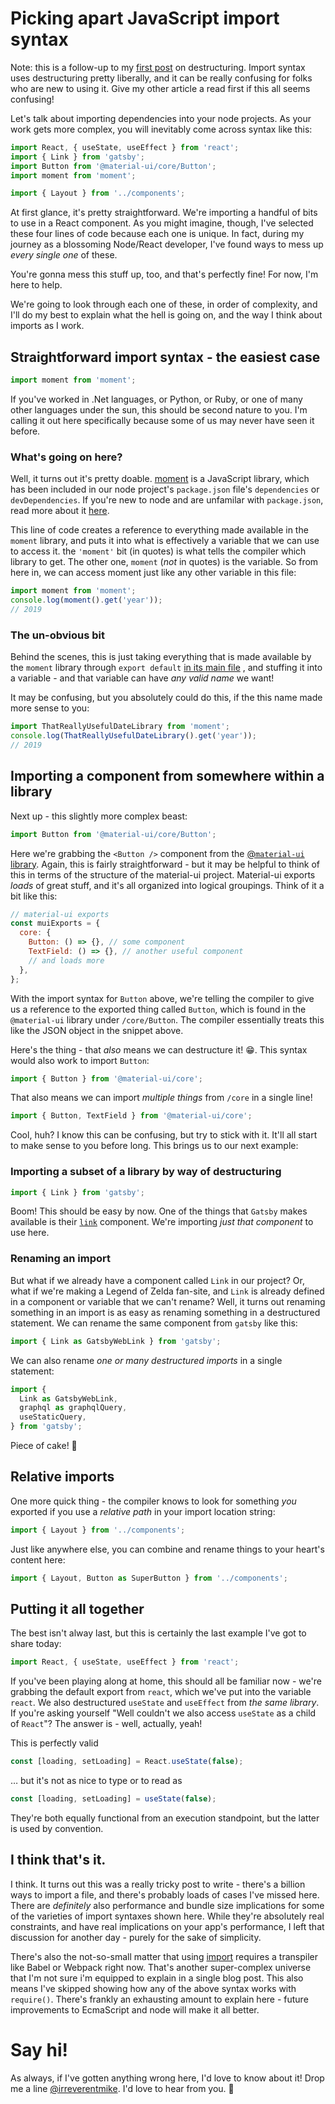 # Picking apart JavaScript import syntax

Note: this is a follow-up to my [first post](https://mikebifulco.com/deconfusing-javascript-destructuring-syntax) on destructuring. Import syntax uses destructuring pretty liberally, and it can be really confusing for folks who are new to using it. Give my other article a read first if this all seems confusing!

Let's talk about importing dependencies into your node projects. As your work gets more complex, you will inevitably come across syntax like this:

```javascript
import React, { useState, useEffect } from 'react';
import { Link } from 'gatsby';
import Button from '@material-ui/core/Button';
import moment from 'moment';

import { Layout } from '../components';
```

At first glance, it's pretty straightforward. We're importing a handful of bits to use in a React component. As you might imagine, though, I've selected these four lines of code because each one is unique. In fact, during my journey as a blossoming Node/React developer, I've found ways to mess up _every single one_ of these.

You're gonna mess this stuff up, too, and that's perfectly fine! For now, I'm here to help.

We're going to look through each one of these, in order of complexity, and I'll do my best to explain what the hell is going on, and the way I think about imports as I work.

## Straightforward import syntax - the easiest case

```javascript
import moment from 'moment';
```

If you've worked in .Net languages, or Python, or Ruby, or one of many other languages under the sun, this should be second nature to you. I'm calling it out here specifically because some of us may never have seen it before.

### What's going on here?

Well, it turns out it's pretty doable. [moment](https://www.npmjs.com/package/moment) is a JavaScript library, which has been included in our node project's `package.json` file's `dependencies` or `devDependencies`. If you're new to node and are unfamilar with `package.json`, read more about it [here](https://nodesource.com/blog/the-basics-of-package-json-in-node-js-and-npm/).

This line of code creates a reference to everything made available in the `moment` library, and puts it into what is effectively a variable that we can use to access it. the `'moment'` bit (in quotes) is what tells the compiler which library to get. The other one, `moment` (_not_ in quotes) is the variable. So from here in, we can access moment just like any other variable in this file:

```javascript
import moment from 'moment';
console.log(moment().get('year'));
// 2019
```

### The un-obvious bit

Behind the scenes, this is just taking everything that is made available by the `moment` library through `export default` [in its main file](https://github.com/moment/moment/blob/develop/src/moment.js#L95) , and stuffing it into a variable - and that variable can have _any valid name_ we want!

It may be confusing, but you absolutely could do this, if the this name made more sense to you:

```javascript
import ThatReallyUsefulDateLibrary from 'moment';
console.log(ThatReallyUsefulDateLibrary().get('year'));
// 2019
```

## Importing a component from somewhere within a library

Next up - this slightly more complex beast:

```javascript
import Button from '@material-ui/core/Button';
```

Here we're grabbing the `<Button />` component from the [@`material-ui` library](<[https://material-ui.com](https://material-ui.com/)>). Again, this is fairly straightforward - but it may be helpful to think of this in terms of the structure of the material-ui project. Material-ui exports _loads_ of great stuff, and it's all organized into logical groupings. Think of it a bit like this:

```javascript
// material-ui exports
const muiExports = {
  core: {
    Button: () => {}, // some component
    TextField: () => {}, // another useful component
    // and loads more
  },
};
```

With the import syntax for `Button` above, we're telling the compiler to give us a reference to the exported thing called `Button`, which is found in the `@material-ui` library under `/core/Button`. The compiler essentially treats this like the JSON object in the snippet above.

Here's the thing - that _also_ means we can destructure it! 😁. This syntax would also work to import `Button`:

```javascript
import { Button } from '@material-ui/core';
```

That also means we can import _multiple things_ from `/core` in a single line!

```javascript
import { Button, TextField } from '@material-ui/core';
```

Cool, huh? I know this can be confusing, but try to stick with it. It'll all start to make sense to you before long. This brings us to our next example:

### Importing a subset of a library by way of destructuring

```javascript
import { Link } from 'gatsby';
```

Boom! This should be easy by now. One of the things that `Gatsby` makes available is their [`link`](https://www.gatsbyjs.org/docs/gatsby-link/) component. We're importing _just that component_ to use here.

### Renaming an import

But what if we already have a component called `Link` in our project? Or, what if we're making a Legend of Zelda fan-site, and `Link` is already defined in a component or variable that we can't rename? Well, it turns out renaming something in an import is as easy as renaming something in a destructured statement. We can rename the same component from `gatsby` like this:

```javascript
import { Link as GatsbyWebLink } from 'gatsby';
```

We can also rename _one or many destructured imports_ in a single statement:

```javascript
import {
  Link as GatsbyWebLink,
  graphql as graphqlQuery,
  useStaticQuery,
} from 'gatsby';
```

Piece of cake! 🍰

## Relative imports

One more quick thing - the compiler knows to look for something _you_ exported if you use a _relative path_ in your import location string:

```javascript
import { Layout } from '../components';
```

Just like anywhere else, you can combine and rename things to your heart's content here:

```javascript
import { Layout, Button as SuperButton } from '../components';
```

## Putting it all together

The best isn't alway last, but this is certainly the last example I've got to share today:

```javascript
import React, { useState, useEffect } from 'react';
```

If you've been playing along at home, this should all be familiar now - we're grabbing the default export from `react`, which we've put into the variable `react`. We also destructured `useState` and `useEffect` from _the same library_. If you're asking yourself "Well couldn't we also access `useState` as a child of `React`"? The answer is - well, actually, yeah!

This is perfectly valid

```javascript
const [loading, setLoading] = React.useState(false);
```

… but it's not as nice to type or to read as

```javascript
const [loading, setLoading] = useState(false);
```

They're both equally functional from an execution standpoint, but the latter is used by convention.

## I think that's it.

I think. It turns out this was a really tricky post to write - there's a billion ways to import a file, and there's probably loads of cases I've missed here. There are _definitely_ also performance and bundle size implications for some of the varieties of import syntaxes shown here. While they're absolutely real constraints, and have real implications on your app's performance, I left that discussion for another day - purely for the sake of simplicity.

There's also the not-so-small matter that using [import](https://caniuse.com/#feat=imports) requires a transpiler like Babel or Webpack right now. That's another super-complex universe that I'm not sure i'm equipped to explain in a single blog post. This also means I've skipped showing how any of the above syntax works with `require()`. There's frankly an exhausting amount to explain here - future improvements to EcmaScript and node will make it all better.

# Say hi!

As always, if I've gotten anything wrong here, I'd love to know about it! Drop me a line [@irreverentmike](https://twitter.com/irreverentmike). I'd love to hear from you. 👋
